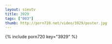 ```yaml
--- 
layout: sieutv
title: 3929
tags: ["003"]
thumb: http://porn720.net/video/3929/poster.jpg
---
```

{% include porn720 key="3929" %} 
